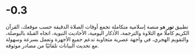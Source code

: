 # -0.3
تطبيق **نور** هو منصة إسلامية متكاملة تجمع أوقات الصلاة الدقيقة حسب موقعك، القرآن الكريم كاملًا مع التلاوة والترجمة، الأذكار اليومية، الأحاديث النبوية، اتجاه القبلة بالبوصلة، والتقويم الهجري، في واجهة عصرية متجاوبة تدعم جميع الأجهزة وتعمل بسرعة وسهولة مع تحديث البيانات تلقائيًا من مصادر موثوقة.
